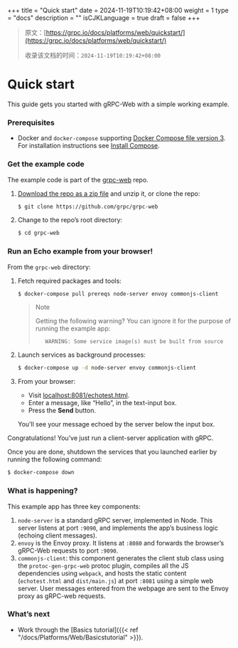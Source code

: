 +++
title = "Quick start"
date = 2024-11-19T10:19:42+08:00
weight = 1
type = "docs"
description = ""
isCJKLanguage = true
draft = false
+++

> 原文：[https://grpc.io/docs/platforms/web/quickstart/](https://grpc.io/docs/platforms/web/quickstart/)
>
> 收录该文档的时间：`2024-11-19T10:19:42+08:00`

# Quick start

This guide gets you started with gRPC-Web with a simple working example.



### Prerequisites

- Docker and `docker-compose` supporting [Docker Compose file version 3](https://docs.docker.com/compose/compose-file/compose-versioning). For installation instructions see [Install Compose](https://docs.docker.com/compose/install/#install-compose).

### Get the example code

The example code is part of the [grpc-web](https://github.com/grpc/grpc-web) repo.

1. [Download the repo as a zip file](https://github.com/grpc/grpc-web/archive/master.zip) and unzip it, or clone the repo:

   ```sh
   $ git clone https://github.com/grpc/grpc-web
   ```

2. Change to the repo’s root directory:

   ```sh
   $ cd grpc-web
   ```

### Run an Echo example from your browser!

From the `grpc-web` directory:

1. Fetch required packages and tools:

   ```sh
   $ docker-compose pull prereqs node-server envoy commonjs-client
   ```

   > Note
   >
   > Getting the following warning? You can ignore it for the purpose of running the example app:
   >
   > ```nocode
   >    WARNING: Some service image(s) must be built from source
   > ```

   

2. Launch services as background processes:

   ```sh
   $ docker-compose up -d node-server envoy commonjs-client
   ```

3. From your browser:

   - Visit [localhost:8081/echotest.html](http://localhost:8081/echotest.html).
   - Enter a message, like “Hello”, in the text-input box.
   - Press the **Send** button.

   You’ll see your message echoed by the server below the input box.

Congratulations! You’ve just run a client-server application with gRPC.

Once you are done, shutdown the services that you launched earlier by running the following command:

```sh
$ docker-compose down
```

### What is happening?

This example app has three key components:

1. `node-server` is a standard gRPC server, implemented in Node. This server listens at port `:9090`, and implements the app’s business logic (echoing client messages).
2. `envoy` is the Envoy proxy. It listens at `:8080` and forwards the browser’s gRPC-Web requests to port `:9090`.
3. `commonjs-client`: this component generates the client stub class using the `protoc-gen-grpc-web` protoc plugin, compiles all the JS dependencies using `webpack`, and hosts the static content (`echotest.html` and `dist/main.js`) at port `:8081` using a simple web server. User messages entered from the webpage are sent to the Envoy proxy as gRPC-web requests.

### What’s next

- Work through the [Basics tutorial]({{< ref "/docs/Platforms/Web/Basicstutorial" >}}).
